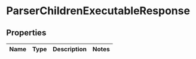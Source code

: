 # ParserChildrenExecutableResponse

## Properties
Name | Type | Description | Notes
------------ | ------------- | ------------- | -------------
